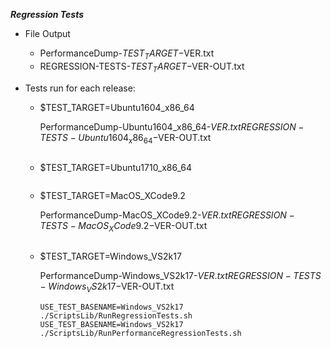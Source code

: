 ***Regression Tests***


   * File Output 
   
     *  PerformanceDump-$TEST_TARGET-$VER.txt 
     *  REGRESSION-TESTS-$TEST_TARGET-$VER-OUT.txt


   * Tests run for each release:
     * $TEST_TARGET=Ubuntu1604_x86_64 
   
       PerformanceDump-Ubuntu1604_x86_64-$VER.txt REGRESSION-TESTS-Ubuntu1604_x86_64-$VER-OUT.txt
     
       ```MACHINE=StroikaTestVM-Ubuntu1604-1 USE_TEST_BASENAME=Ubuntu1604_x86_64 ./ScriptsLib/RunRemoteRegressionTests.sh
       ```
     
     * $TEST_TARGET=Ubuntu1710_x86_64 
     
       ```MACHINE=StroikaTestVM-Ubuntu1710-1 USE_TEST_BASENAME=Ubuntu1710_x86_64 DO_ONLY_DEFAULT_CONFIGURATIONS=0 ./ScriptsLib/RunRemoteRegressionTests.sh
       ```
     
     * $TEST_TARGET=MacOS_XCode9.2 
     
       PerformanceDump-MacOS_XCode9.2-$VER.txt REGRESSION-TESTS-MacOS_XCode9.2-$VER-OUT.txt
     
       ```MACHINE=lewis-Mac USE_TEST_BASENAME=MacOS_XCode9.2 ./ScriptsLib/RunRemoteRegressionTests.sh
       ```

     * $TEST_TARGET=Windows_VS2k17 
     
       PerformanceDump-Windows_VS2k17-$VER.txt REGRESSION-TESTS-Windows_VS2k17-$VER-OUT.txt
     
       ```{on windows bash shell run)
	   USE_TEST_BASENAME=Windows_VS2k17 ./ScriptsLib/RunRegressionTests.sh
	   USE_TEST_BASENAME=Windows_VS2k17 ./ScriptsLib/RunPerformanceRegressionTests.sh
       ```

